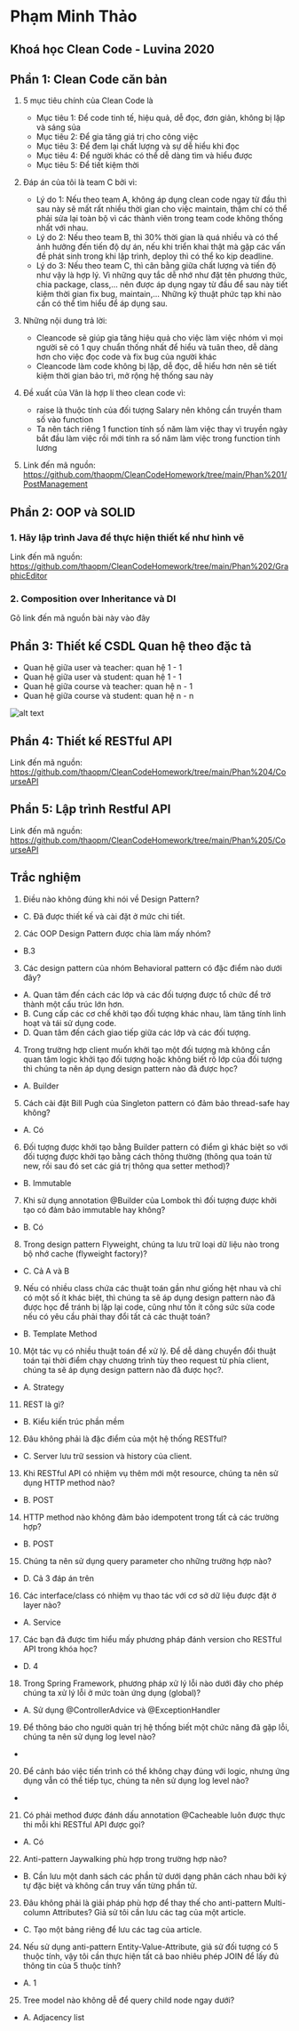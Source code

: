 # Phạm Minh Thảo
## Khoá học Clean Code - Luvina 2020


## Phần 1: Clean Code căn bản
1. 5 mục tiêu chính của Clean Code là
   - Mục tiêu 1: Để code tinh tế, hiệu quả, dễ đọc, đơn giản, không bị lặp và sáng sủa 
   - Mục tiêu 2: Để gia tăng giá trị cho công việc
   - Mục tiêu 3: Để đem lại chất lượng và sự dễ hiểu khi đọc
   - Mục tiêu 4: Để người khác có thể dễ dàng tìm và hiểu được
   - Mục tiêu 5: Để tiết kiệm thời 
   
2. Đáp án của tôi là team C bởi vì:
   - Lý do 1: Nếu theo team A, không áp dụng clean code ngay từ đầu thì sau này sẽ mất rất nhiều thời gian cho việc maintain, thậm chí có thể phải sửa lại toàn bộ vì các thành viên trong team code không thống nhất với nhau.
   - Lý do 2: Nếu theo team B, thì 30% thời gian là quá nhiều và có thể ảnh hưởng đến tiến độ dự án, nếu khi triển khai thật mà gặp các vấn đề phát sinh trong khi lập trình, deploy thì có thể ko kịp deadline.
   - Lý do 3: Nếu theo team C, thì cân bằng giữa chất lượng và tiến độ như vậy là hợp lý. Vì những quy tắc dễ nhớ như đặt tên phương thức, chia package, class,... nên được áp dụng ngay từ đầu để sau này tiết kiệm thời gian fix bug, maintain,... Những kỹ thuật phức tạp khi nào cần có thể tìm hiểu để áp dụng sau.
   
3. Những nội dung trả lời:
   - Cleancode sẽ giúp gia tăng hiệu quả cho việc làm việc nhóm vì mọi người sẽ có 1 quy chuẩn thống nhất để hiểu và tuân theo, dễ dàng hơn cho việc đọc code và fix bug của người khác
   - Cleancode làm code không bị lặp, dễ đọc, dễ hiểu hơn nên sẽ tiết kiệm thời gian bảo trì, mở rộng hệ thống sau này
   
4. Đề xuất của Vân là hợp lí theo clean code vì:
   - raise là thuộc tính của đối tượng Salary nên không cần truyền tham số vào function
   - Ta nên tách riêng 1 function tính số năm làm việc thay vì truyền ngày bắt đầu làm việc rồi mới tính ra số năm làm việc trong function tính lương 
   
5. Link đến mã nguồn:
   https://github.com/thaopm/CleanCodeHomework/tree/main/Phan%201/PostManagement

## Phần 2: OOP và SOLID
### 1. Hãy lập trình Java để thực hiện thiết kế như hình vẽ
   Link đến mã nguồn:
   https://github.com/thaopm/CleanCodeHomework/tree/main/Phan%202/GraphicEditor

### 2. Composition over Inheritance và DI
Gõ link đến mã nguồn bài này vào đây


## Phần 3: Thiết kế CSDL Quan hệ theo đặc tả
- Quan hệ giữa user và teacher: quan hệ 1 - 1
- Quan hệ giữa user và student: quan hệ 1 - 1
- Quan hệ giữa course và teacher: quan hệ n - 1
- Quan hệ giữa course và student: quan hệ n - n


![alt text](https://github.com/thaopm/CleanCodeHomework/blob/main/Phan%203/ERD.png)

## Phần 4: Thiết kế RESTful API
   Link đến mã nguồn:
   https://github.com/thaopm/CleanCodeHomework/tree/main/Phan%204/CourseAPI

## Phần 5: Lập trình Restful API
   Link đến mã nguồn:
   https://github.com/thaopm/CleanCodeHomework/tree/main/Phan%205/CourseAPI

## Trắc nghiệm
1. Điều nào không đúng khi nói về Design Pattern?
- C. Đã được thiết kế và cài đặt ở mức chi tiết.
2. Các OOP Design Pattern được chia làm mấy nhóm?
- B.3
3. Các design pattern của nhóm Behavioral pattern có đặc điểm nào dưới đây?
- A. Quan tâm đến cách các lớp và các đối tượng được tổ chức để trở thành một cấu trúc lớn hơn.
- B. Cung cấp các cơ chế khởi tạo đối tượng khác nhau, làm tăng tính linh hoạt và tái sử dụng code.
- D. Quan tâm đến cách giao tiếp giữa các lớp và các đối tượng.
4. Trong trường hợp client muốn khởi tạo một đối tượng mà không cần quan tâm logic khởi tạo đối tượng hoặc không biết rõ lớp của đối tượng thì chúng ta nên áp dụng design pattern nào đã được học?
- A. Builder
5. Cách cài đặt Bill Pugh của Singleton pattern có đảm bảo thread-safe hay không?
- A. Có
6. Đối tượng được khởi tạo bằng Builder pattern có điểm gì khác biệt so với đối tượng được khởi tạo bằng cách thông thường (thông qua toán tử new, rồi sau đó set các giá trị thông qua setter method)?
- B. Immutable
7. Khi sử dụng annotation @Builder của Lombok thì đối tượng được khởi tạo có đảm bảo immutable hay không?
- B. Có
8. Trong design pattern Flyweight, chúng ta lưu trữ loại dữ liệu nào trong bộ nhớ cache (flyweight factory)?
- C. Cả A và B
9. Nếu có nhiều class chứa các thuật toán gần như giống hệt nhau và chỉ có một số ít khác biệt, thì chúng ta sẽ áp dụng design pattern nào đã được học để tránh bị lặp lại code, cũng như tốn ít công sức sửa code nếu có yêu cầu phải thay đổi tất cả các thuật toán?
- B. Template Method
10. Một tác vụ có nhiều thuật toán để xử lý. Để dễ dàng chuyển đổi thuật toán tại thời điểm chạy chương trình tùy theo request từ phía client, chúng ta sẽ áp dụng design pattern nào đã được học?.
- A. Strategy
11. REST là gì?
- B. Kiểu kiến trúc phần mềm
12. Đâu không phải là đặc điểm của một hệ thống RESTful?
- C. Server lưu trữ session và history của client.
13. Khi RESTful API có nhiệm vụ thêm mới một resource, chúng ta nên sử dụng HTTP method nào?
- B. POST
14. HTTP method nào không đảm bảo idempotent trong tất cả các trường hợp?
- B. POST
15. Chúng ta nên sử dụng query parameter cho những trường hợp nào?
- D. Cả 3 đáp án trên
16. Các interface/class có nhiệm vụ thao tác với cơ sở dữ liệu được đặt ở layer nào?
- A. Service
17. Các bạn đã được tìm hiểu mấy phương pháp đánh version cho RESTful API trong khóa học?
- D. 4
18. Trong Spring Framework, phương pháp xử lý lỗi nào dưới đây cho phép chúng ta xử lý lỗi ở mức toàn ứng dụng (global)?
- A. Sử dụng @ControllerAdvice và @ExceptionHandler
19. Để thông báo cho người quản trị hệ thống biết một chức năng đã gặp lỗi, chúng ta nên sử dụng log level nào?
-
20. Để cảnh báo việc tiến trình có thể không chạy đúng với logic, nhưng ứng dụng vẫn có thể tiếp tục, chúng ta nên sử dụng log level nào?
-
21. Có phải method được đánh dấu annotation @Cacheable luôn được thực thi mỗi khi RESTful API được gọi?
- A. Có
22. Anti-pattern Jaywalking phù hợp trong trường hợp nào?
- B. Cần lưu một danh sách các phần tử dưới dạng phân cách nhau bởi ký tự đặc biệt và không cần truy vấn từng phần tử.
23. Đâu không phải là giải pháp phù hợp để thay thế cho anti-pattern Multi-column Attributes? Giả sử tôi cần lưu các tag của một article.
- C. Tạo một bảng riêng để lưu các tag của article.
24. Nếu sử dụng anti-pattern Entity-Value-Attribute, giả sử đối tượng có 5 thuộc tính, vậy tôi cần thực hiện tất cả bao nhiêu phép JOIN để lấy đủ thông tin của 5 thuộc tính?
- A. 1
25. Tree model nào không dễ để query child node ngay dưới?
- A. Adjacency list
